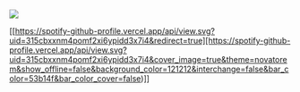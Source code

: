 ### 


<!--
**Naamee/Naamee** is a ✨ _special_ ✨ repository because its `README.md` (this file) appears on your GitHub profile.

Here are some ideas to get you started:

- 🔭 I’m currently working on ...
- 🌱 I’m currently learning ...
- 👯 I’m looking to collaborate on ...
- 🤔 I’m looking for help with ...
- 💬 Ask me about ...
- 📫 How to reach me: ...
- 😄 Pronouns: ...
- ⚡ Fun fact: ...
-->

<p><img src="https://spotify-github-profile.vercel.app/api/view.svg?uid=315cbxxnm4pomf2xi6ypidd3x7i4&cover_image=true&theme=novatorem&show_offline=false&background_color=121212&interchange=false&bar_color=53b14f&bar_color_cover=false"></p>

[[https://spotify-github-profile.vercel.app/api/view.svg?uid=315cbxxnm4pomf2xi6ypidd3x7i4&redirect=true][https://spotify-github-profile.vercel.app/api/view.svg?uid=315cbxxnm4pomf2xi6ypidd3x7i4&cover_image=true&theme=novatorem&show_offline=false&background_color=121212&interchange=false&bar_color=53b14f&bar_color_cover=false)]]


